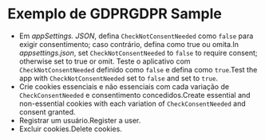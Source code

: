 # <a name="gdpr-sample"></a><span data-ttu-id="a668a-101">Exemplo de GDPR</span><span class="sxs-lookup"><span data-stu-id="a668a-101">GDPR Sample</span></span>

* <span data-ttu-id="a668a-102">Em *appSettings. JSON*, defina `CheckNotConsentNeeded` como `false` para exigir consentimento; caso contrário, defina como true ou omita.</span><span class="sxs-lookup"><span data-stu-id="a668a-102">In *appsettings.json*, set `CheckNotConsentNeeded` to `false` to require consent; otherwise set to true or omit.</span></span> <span data-ttu-id="a668a-103">Teste o aplicativo com `CheckNotConsentNeeded` definido como `false` e defina como `true`.</span><span class="sxs-lookup"><span data-stu-id="a668a-103">Test the app with `CheckNotConsentNeeded` set to `false` and set to `true`.</span></span>
* <span data-ttu-id="a668a-104">Crie cookies essenciais e não essenciais com cada variação de `CheckConsentNeeded` e consentimento concedidos.</span><span class="sxs-lookup"><span data-stu-id="a668a-104">Create essential and non-essential cookies with each variation of `CheckConsentNeeded` and consent granted.</span></span>
* <span data-ttu-id="a668a-105">Registrar um usuário.</span><span class="sxs-lookup"><span data-stu-id="a668a-105">Register a user.</span></span>
* <span data-ttu-id="a668a-106">Excluir cookies.</span><span class="sxs-lookup"><span data-stu-id="a668a-106">Delete cookies.</span></span>
